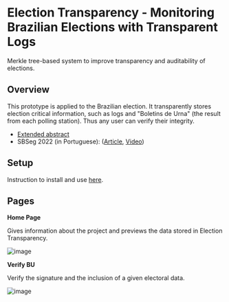 # Election Transparency - Monitoring Brazilian Elections with Transparent Logs
Merkle tree-based system to improve transparency and auditability of elections.

## Overview

This prototype is applied to the Brazilian election. It transparently stores election critical information, such as logs and "Boletins de Urna" (the result from each polling station). Thus any user can verify their integrity.

* [Extended abstract](https://drive.google.com/file/d/11aQTr0SwcSurn26ZE5xxvXQar4K4w7MH/view?usp=sharing)
* SBSeg 2022 (in Portuguese): ([Article](https://sol.sbc.org.br/index.php/sbseg_estendido/article/view/21696/21520), [Video](https://youtu.be/gRLXQXpbc5s "SBSeg"))


## Setup
Instruction to install and use [here](./install.md).


## Pages

<b>Home Page</b>

Gives information about the project and previews the data stored in Election Transparency.
  
![image](https://github.com/larc-logs-transparentes/logs-transparentes/assets/28439483/c52a1ba6-29f4-49ee-a9d6-9a1d9c1cbebb)



<b>Verify BU</b>

Verify the signature and the inclusion of a given electoral data.

![image](https://github.com/larc-logs-transparentes/logs-transparentes/assets/28439483/4bdf7df8-90e7-41c0-bf85-272e3ca29a49)


